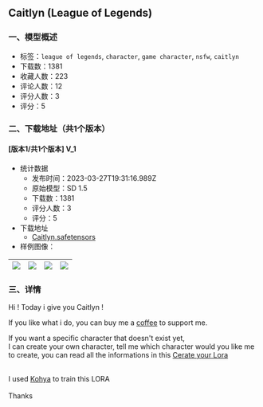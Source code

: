 ## Caitlyn (League of Legends)
### 一、模型概述

- 标签：`league of legends`, `character`, `game character`, `nsfw`, `caitlyn`
- 下载数：1381
- 收藏人数：223
- 评论人数：12
- 评分人数：3
- 评分：5

### 二、下载地址（共1个版本）

#### [版本1/共1个版本] V_1

- 统计数据
  - 发布时间：2023-03-27T19:31:16.989Z
  - 原始模型：SD 1.5
  - 下载数：1381
  - 评分人数：3
  - 评分：5
- 下载地址
  - [Caitlyn.safetensors](https://civitai.com/api/download/models/30255)
- 样例图像：

| <img src="https://image.civitai.com/xG1nkqKTMzGDvpLrqFT7WA/6d956836-6e34-4f83-78dc-f8e6cec6c100/width=450/343314.jpeg" /> | <img src="https://image.civitai.com/xG1nkqKTMzGDvpLrqFT7WA/bb2fae05-0d1d-4d43-9504-6aff8bf63900/width=450/343319.jpeg" /> | <img src="https://image.civitai.com/xG1nkqKTMzGDvpLrqFT7WA/13ec93f5-861b-44ad-8fb3-e01a468b8700/width=450/343318.jpeg" /> | <img src="https://image.civitai.com/xG1nkqKTMzGDvpLrqFT7WA/61595234-6c68-4956-9330-15c13f5d1400/width=450/343317.jpeg" /> |
| ---- | ---- | ---- | ---- |


### 三、详情
<p>Hi ! Today i give you Caitlyn !</p><p></p><p>If you like what i do, you can buy me a <a target="_blank" rel="ugc" href="https://www.buymeacoffee.com/SquidHack">coffee</a> to support me.</p><p></p><p>If you want a specific character that doesn't exist yet,<br />I can create your own character, tell me which character would you like me to create, you can read all the informations in this <a rel="ugc" href="https://www.buymeacoffee.com/SquidHack/commissions">Cerate your Lora </a></p><p><br />I used <a target="_blank" rel="ugc" href="https://github.com/bmaltais/kohya_ss">Kohya</a> to train this LORA<br /><br />Thanks</p>